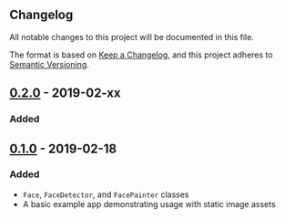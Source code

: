 Changelog
---------

All notable changes to this project will be documented in this file.

The format is based on [Keep a Changelog](https://keepachangelog.com/en/1.0.0/),
and this project adheres to [Semantic Versioning](https://semver.org/spec/v2.0.0.html).

## [0.2.0] - 2019-02-xx
### Added

## [0.1.0] - 2019-02-18
### Added
- `Face`, `FaceDetector`, and `FacePainter` classes
- A basic example app demonstrating usage with static image assets

[0.2.0]:  https://github.com/LembergAI/flutter_face_detection/compare/0.1.0...0.2.0
[0.1.0]:  https://github.com/LembergAI/flutter_face_detection/compare/0.0.0...0.1.0

